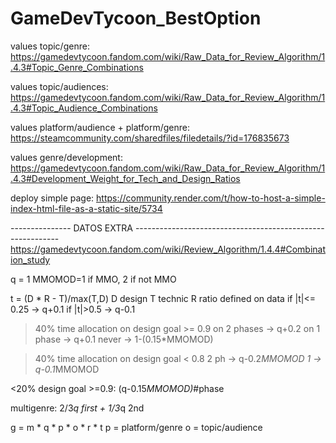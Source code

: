 # GameDevTycoon_BestOption


values topic/genre:
https://gamedevtycoon.fandom.com/wiki/Raw_Data_for_Review_Algorithm/1.4.3#Topic_Genre_Combinations

values topic/audiences:
https://gamedevtycoon.fandom.com/wiki/Raw_Data_for_Review_Algorithm/1.4.3#Topic_Audience_Combinations

values platform/audience + platform/genre: https://steamcommunity.com/sharedfiles/filedetails/?id=176835673

values genre/development:
https://gamedevtycoon.fandom.com/wiki/Raw_Data_for_Review_Algorithm/1.4.3#Development_Weight_for_Tech_and_Design_Ratios


deploy simple page: https://community.render.com/t/how-to-host-a-simple-index-html-file-as-a-static-site/5734






--------------- DATOS EXTRA -----------------------------------------------------------
https://gamedevtycoon.fandom.com/wiki/Review_Algorithm/1.4.4#Combination_study


q = 1
MMOMOD=1 if MMO, 2 if not MMO

t = (D * R - T)/max(T,D)
D design
T technic
R ratio defined on data
if |t|<= 0.25 -> q+0.1
if |t|>0.5 -> q-0.1


>40% time allocation on design goal >= 0.9
	on 2 phases -> q+0.2
	on 1 phase -> q+0.1
	never -> 1-(0.15*MMOMOD)

>40% time allocation on design goal < 0.8
	2 ph -> q-0.2*MMOMOD
	1 -> q-0.1*MMOMOD

<20% design goal >=0.9:
	(q-0.15*MMOMOD)*#phase

multigenre: 2/3*q first + 1/3*q 2nd





g = m * q * p * o * r * t
p = platform/genre
o = topic/audience

